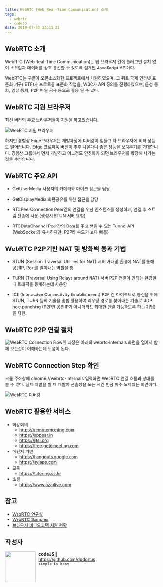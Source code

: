 ```yaml
---
title: WebRTC (Web Real-Time Communication) 소개
tags:
  - webrtc
  - codeJS
date: 2019-07-03 23:11:31
---
```


## WebRTC 소개
WebRTC (Web Real-Time Communication)는 웹 브라우저 간에 플러그인 설치 없이 스트림과 데이터를 상호 통신할 수 있도록 설계된 JavaScript API이다.

WebRTC는 구글이 오픈소스화한 프로젝트에서 기원하였으며, 그 뒤로 국제 인터넷 표준화 기구(IETF)가 프로토콜 표준화 작업을, W3C가 API 정의를 진행하였으며, 음성 통화, 영상 통화, P2P 파일 공유 등으로 활용 될 수 있다.

## WebRTC 지원 브라우저
최신 버전의 주요 브라우저들이 지원을 하고있습니다.

![WebRTC 지원 브라우저](./webrtc-browser.jpg)

하지만 경험상 Edge브라우저는 개발과정에 디버깅이 힘들고 타 브라우저에 비해 성능도 떨어집니다.
Edge 크로미움 버전이 추후 나온다니 좋은 성능을 보여주기를 기대합니다. 
경험상 크롬에서 먼저 개발하고 어느정도 안정화가 되면 브라우저를 확장해 나가는것을 추천합니다. 

## WebRTC 주요 API
- GetUserMedia
  사용자의 카메라와 마이크 접근을 담당
  
- GetDisplayMedia
  화면공유를 위한 접근을 담당
  
- RTCPeerConnection
  Peer간의 연결을 위한 인스턴스를 생성하고, 연결 후 스트림 전송에 사용 (생성시 STUN 서버 요청)
  
- RTCDataChannel
  Peer간의 Data를 주고 받을 수 있는 Tunnel API (WebSocket과 유사하지만, P2P라 속도가 보다 빠름)

## WebRTC P2P기반 NAT 및 방화벽 통과 기법
- STUN (Session Traversal Utilities for NAT) 서버
  사내망 환경에 NAT를 통해 공인IP, Port를 알아내는 역할을 함
  
- TURN (Traversal Using Relays around NAT) 서버
  P2P 연결이 안되는 환경일때 트래픽을 중계하는데 사용함

- ICE (Interactive Connectivity Establishment)
  P2P 간 다이렉트로 통신을 위해 STUN, TURN 등의 기술을 종합 활용하여 라우팅 경로를 찾아내는 기술로 UDP hole punching (P2P간 공인IP가 아니더라도 최대한 연결 가능하도록 하는 기법)을 지원.

## WebRTC P2P 연결 절차
![WebRTC Connection Flow](./webrtc-connection-flow.jpg)위 과정은 아래의 webrtc-internals 화면을 열어서 함께 보는것이 이해하는데 도움이 된다.

## WebRTC Connection Step 확인
크롬 주소창에 chrome://webrtc-internals 입력하면 WebRTC 연결 흐름과 상태를 볼 수 있다.
실제 개발을 할 때 개발자 콘솔창을 보는 시간 만큼 자주 보게되는 화면이다. 

![WebRTC 디버깅](./webrtc-internals-tabs.png)  

## WebRTC 활용한 서비스
  - 화상회의
    - https://remotemeeting.com
    - https://appear.in
    - https://jitsi.org
    - https://free.gotomeeting.com
  - 메신저 기반 
    - https://hangouts.google.com
    - https://sylaps.com
  - 교육
    - https://tutoring.co.kr
  - 소셜
    - https://www.azarlive.com
    

## 참고 
  - [WebRTC 연구실](https://webrtclab.herokuapp.com)
  - [WebRTC Samples](https://webrtc.github.io/samples)
  - [브라우저 비디오코덱 지원 현황](https://en.wikipedia.org/wiki/HTML5_video#Browser_support)
  

## 작성자 
<img src="https://avatars2.githubusercontent.com/u/1393664?s=200&v=4" width="100" align="left" style="margin-right: 10px">

**codeJS 🐘**<br>https://github.com/dodortus<br>`simple is best`
